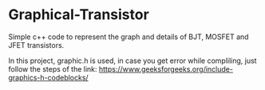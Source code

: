 # Graphical-Transistor
Simple c++ code to represent the graph and details of BJT, MOSFET and JFET transistors.

In this project, graphic.h is used, in case you get error while compliling, just follow the steps of the link:
https://www.geeksforgeeks.org/include-graphics-h-codeblocks/



